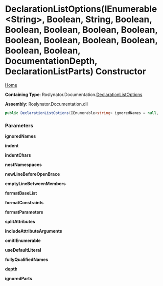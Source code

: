 # DeclarationListOptions\(IEnumerable\<String>, Boolean, String, Boolean, Boolean, Boolean, Boolean, Boolean, Boolean, Boolean, Boolean, Boolean, Boolean, Boolean, DocumentationDepth, DeclarationListParts\) Constructor

[Home](../../../../README.md#_top)

**Containing Type**: Roslynator\.Documentation\.[DeclarationListOptions](../README.md#_top)

**Assembly**: Roslynator\.Documentation\.dll

```csharp
public DeclarationListOptions(IEnumerable<string> ignoredNames = null, bool indent = true, string indentChars = "    ", bool nestNamespaces = false, bool newLineBeforeOpenBrace = true, bool emptyLineBetweenMembers = false, bool formatBaseList = false, bool formatConstraints = false, bool formatParameters = false, bool splitAttributes = true, bool includeAttributeArguments = true, bool omitIEnumerable = true, bool useDefaultLiteral = true, bool fullyQualifiedNames = false, DocumentationDepth depth = Member, DeclarationListParts ignoredParts = None)
```

### Parameters

**ignoredNames**

**indent**

**indentChars**

**nestNamespaces**

**newLineBeforeOpenBrace**

**emptyLineBetweenMembers**

**formatBaseList**

**formatConstraints**

**formatParameters**

**splitAttributes**

**includeAttributeArguments**

**omitIEnumerable**

**useDefaultLiteral**

**fullyQualifiedNames**

**depth**

**ignoredParts**
